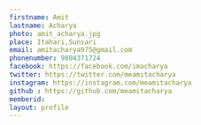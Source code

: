 ```yaml
---
firstname: Amit
lastname: Acharya
photo: amit_acharya.jpg
place: Itahari,Sunsari
email: amitacharya975@gmail.com
phonenumber: 9804371724
facebook: https://facebook.com/imacharya
twitter: https://twitter.com/meamitacharya
instagram: https://instagram.com/meamitacharya
github : https://github.com/meamitacharya
memberid:
layout: profile
---
```


